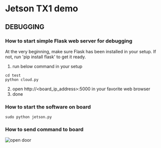# Jetson TX1 demo
## DEBUGGING
### How to start simple Flask web server for debugging
At the very beginning, make sure Flask has been installed in your setup.
If not, run 'pip install flask' to get it ready.
1. run below command in your setup
```shell
cd test
python cloud.py
```
2. open http://<board_ip_address>:5000 in your favorite web browser
3. done

### How to start the software on board
```shell
sudo python jetson.py
```

### How to send command to board
![open door](github.com/jia345/jetson/edit/master/doc/opendoor.png)

